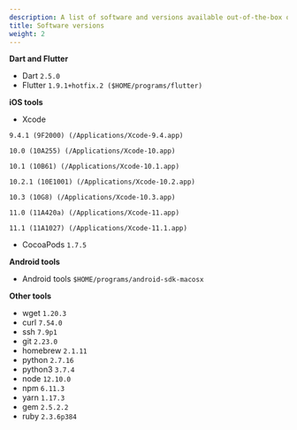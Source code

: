 ```yaml
---
description: A list of software and versions available out-of-the-box on Codemagic.
title: Software versions
weight: 2
---
```

**Dart and Flutter**

- Dart `2.5.0`
- Flutter `1.9.1+hotfix.2 ($HOME/programs/flutter)`

**iOS tools**

- Xcode

`9.4.1 (9F2000) (/Applications/Xcode-9.4.app)`

`10.0 (10A255) (/Applications/Xcode-10.app)`

`10.1 (10B61) (/Applications/Xcode-10.1.app)`

`10.2.1 (10E1001) (/Applications/Xcode-10.2.app)`

`10.3 (10G8) (/Applications/Xcode-10.3.app)`

`11.0 (11A420a) (/Applications/Xcode-11.app)`

`11.1 (11A1027) (/Applications/Xcode-11.1.app)`


- CocoaPods `1.7.5`

**Android tools**

- Android tools `$HOME/programs/android-sdk-macosx`

**Other tools**

- wget `1.20.3`
- curl `7.54.0`
- ssh `7.9p1`
- git `2.23.0`
- homebrew `2.1.11`
- python `2.7.16`
- python3 `3.7.4`
- node `12.10.0`
- npm `6.11.3`
- yarn `1.17.3`
- gem `2.5.2.2`
- ruby `2.3.6p384`